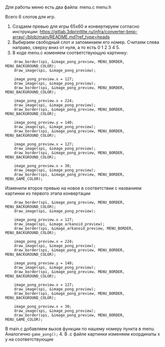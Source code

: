 Для работы меню есть два файла: menu.c menu.h

Всего 6 слотов для игр.

1. Создаем превью для игры 65x60 и конвертируем согласно инструкции: https://gitlab.3dprintlite.ru/infra/converter-bmp-array/-/blob/main/README.md?ref_type=heads
2. Выбираем свободный слот и запоминаем его номер. Считаем слева направо, сверху вниз от нуля, а то есть 0 1 2 3 4 5.
3. В коде menu.c изменяем соответствующую картинку:
```
    draw_border(spi, &image_pong_preview, MENU_BORDER, MENU_BACKGROUND_COLOR);
    draw_image(spi, &image_pong_preview);

    image_pong_preview.x = 127;
    draw_image(spi, &image_pong_preview);
    draw_border(spi, &image_pong_preview, MENU_BORDER, MENU_BACKGROUND_COLOR);

    image_pong_preview.x = 224;
    draw_image(spi, &image_pong_preview);
    draw_border(spi, &image_pong_preview, MENU_BORDER, MENU_BACKGROUND_COLOR);

    image_pong_preview.y = 140;
    draw_image(spi, &image_pong_preview);
    draw_border(spi, &image_pong_preview, MENU_BORDER, MENU_BACKGROUND_COLOR);

    image_pong_preview.x = 127;
    draw_image(spi, &image_pong_preview);
    draw_border(spi, &image_pong_preview, MENU_BORDER, MENU_BACKGROUND_COLOR);

    image_pong_preview.x = 30;
    draw_image(spi, &image_pong_preview);
    draw_border(spi, &image_pong_preview, MENU_BORDER, MENU_GAME_COLOR);
```
Изменили второе превью на новое в соответствии с названием картинки из первого этапа конвертации
```
    draw_border(spi, &image_pong_preview, MENU_BORDER, MENU_BACKGROUND_COLOR);
    draw_image(spi, &image_pong_preview);

    image_pong_preview.x = 127;
    draw_image(spi, &image_arkanoid_preview);
    draw_border(spi, &image_arkanoid_preview, MENU_BORDER, MENU_BACKGROUND_COLOR);

    image_pong_preview.x = 224;
    draw_image(spi, &image_pong_preview);
    draw_border(spi, &image_pong_preview, MENU_BORDER, MENU_BACKGROUND_COLOR);

    image_pong_preview.y = 140;
    draw_image(spi, &image_pong_preview);
    draw_border(spi, &image_pong_preview, MENU_BORDER, MENU_BACKGROUND_COLOR);

    image_pong_preview.x = 127;
    draw_image(spi, &image_pong_preview);
    draw_border(spi, &image_pong_preview, MENU_BORDER, MENU_BACKGROUND_COLOR);

    image_pong_preview.x = 30;
    draw_image(spi, &image_pong_preview);
    draw_border(spi, &image_pong_preview, MENU_BORDER, MENU_GAME_COLOR);
```

В main.c добавляем вызов функции по нашему номеру пункта в menu. Аналогично `game_pong();`
4. В .c файле картинки изменяем координаты x y на соответствующие
